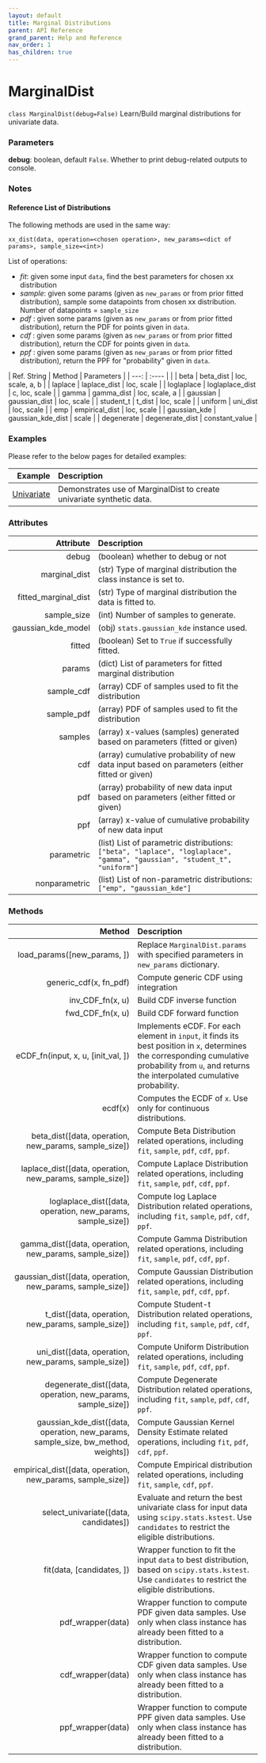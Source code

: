```yaml
---
layout: default
title: Marginal Distributions
parent: API Reference
grand_parent: Help and Reference
nav_order: 1
has_children: true
---
```


# MarginalDist

`class MarginalDist(debug=False)`
Learn/Build marginal distributions for univariate data.

### Parameters

**debug**: boolean, default `False`. Whether to print debug-related outputs to console.

### Notes

#### Reference List of Distributions

The following methods are used in the same way:
```
xx_dist(data, operation=<chosen operation>, new_params=<dict of params>, sample_size=<int>)
```

List of operations:
* *fit*: given some input `data`, find the best parameters for chosen xx distribution
* *sample*: given some params (given as `new_params` or from prior fitted distribution), sample some datapoints from chosen xx distribution. Number of datapoints = `sample_size`
* *pdf* : given some params (given as `new_params` or from prior fitted distribution), return the PDF for points given in `data`.
* *cdf* : given some params (given as `new_params` or from prior fitted distribution), return the CDF for points given in `data`.
* *ppf* : given some params (given as `new_params` or from prior fitted distribution), return the PPF for "probability" given in `data`.


| Ref. String         | Method | Parameters |
| ---:              |    :----   | |
| beta | beta_dist | loc, scale, a, b |
| laplace | laplace_dist | loc, scale |
| loglaplace | loglaplace_dist | c, loc, scale |
| gamma | gamma_dist | loc, scale, a |
| gaussian | gaussian_dist | loc, scale |
| student_t | t_dist | loc, scale |
| uniform | uni_dist | loc, scale |
| emp | empirical_dist | loc, scale |
| gaussian_kde | gaussian_kde_dist | scale |
| degenerate | degenerate_dist | constant_value |


### Examples
Please refer to the below pages for detailed examples:

| Example         | Description | 
| ---:              |    :----   |
| [Univariate](../../../gettingStarted/examples/Univariate) | Demonstrates use of MarginalDist to create univariate synthetic data. |

### Attributes

| Attribute         | Description | 
| ---:              |    :----   |
| debug | (boolean) whether to debug or not  |
| marginal_dist | (str) Type of marginal distribution the class instance is set to.  |
| fitted_marginal_dist | (str) Type of marginal distribution the data is fitted to.  |
| sample_size | (int) Number of samples to generate.   |
| gaussian_kde_model | (obj) `stats.gaussian_kde` instance used.   |
| fitted | (boolean) Set to `True` if successfully fitted.  |
| params | (dict) List of parameters for fitted marginal distribution   |
| sample_cdf | (array) CDF of samples used to fit the distribution   |
| sample_pdf | (array) PDF of samples used to fit the distribution  |
| samples | (array)  x-values (samples) generated based on parameters (fitted or given) |
| cdf | (array)  cumulative probability of new data input based on parameters (either fitted or given) |
| pdf | (array)  probability of new data input based on parameters (either fitted or given) |
| ppf | (array)  x-value of cumulative probability of new data input |
| parametric | (list)  List of parametric distributions: `["beta", "laplace", "loglaplace", "gamma", "gaussian", "student_t", "uniform"]` |
| nonparametric | (list)  List of non-parametric distributions: `["emp", "gaussian_kde"]` |

### Methods

| Method         | Description | 
| ---:              |    :----   |
| load_params([new_params, ]) | Replace `MarginalDist.params` with specified parameters in `new_params` dictionary. |
| generic_cdf(x, fn_pdf) | Compute generic CDF using integration |
| inv_CDF_fn(x, u) | Build CDF inverse function |
| fwd_CDF_fn(x, u) | Build CDF forward function |
| eCDF_fn(input, x, u, [init_val, ]) | Implements eCDF. For each element in `input`, it finds its best position in `x`, determines the corresponding cumulative probability from `u`, and returns the interpolated cumulative probability. |
| ecdf(x) | Computes the ECDF of `x`. Use only for continuous distributions. |
| beta_dist([data, operation, new_params, sample_size]) | Compute Beta Distribution related operations, including `fit`, `sample`, `pdf`, `cdf`, `ppf`. |
| laplace_dist([data, operation, new_params, sample_size]) | Compute Laplace Distribution related operations, including `fit`, `sample`, `pdf`, `cdf`, `ppf`. |
| loglaplace_dist([data, operation, new_params, sample_size]) | Compute log Laplace Distribution related operations, including `fit`, `sample`, `pdf`, `cdf`, `ppf`. |
| gamma_dist([data, operation, new_params, sample_size]) | Compute Gamma Distribution related operations, including `fit`, `sample`, `pdf`, `cdf`, `ppf`. |
| gaussian_dist([data, operation, new_params, sample_size]) | Compute Gaussian Distribution related operations, including `fit`, `sample`, `pdf`, `cdf`, `ppf`. |
| t_dist([data, operation, new_params, sample_size]) | Compute Student-t Distribution related operations, including `fit`, `sample`, `pdf`, `cdf`, `ppf`. |
| uni_dist([data, operation, new_params, sample_size]) | Compute Uniform Distribution related operations, including `fit`, `sample`, `pdf`, `cdf`, `ppf`. |
| degenerate_dist([data, operation, new_params, sample_size]) | Compute Degenerate Distribution related operations, including `fit`, `sample`, `pdf`, `cdf`, `ppf`. |
| gaussian_kde_dist([data, operation, new_params, sample_size, bw_method, weights]) | Compute Gaussian Kernel Density Estimate related operations, including `fit`, `pdf`, `cdf`, `ppf`. |
| empirical_dist([data, operation, new_params, sample_size]) | Compute Empirical distribution related operations, including `fit`, `sample`, `cdf`, `ppf`. |
| select_univariate([data, candidates]) | Evaluate and return the best univariate class for input data using `scipy.stats.kstest`. Use `candidates` to restrict the eligible distributions. |
| fit(data, [candidates, ]) | Wrapper function to fit the input `data` to best distribution, based on `scipy.stats.kstest`. Use `candidates` to restrict the eligible distributions. | 
| pdf_wrapper(data) | Wrapper function to compute PDF given data samples. Use only when class instance has already been fitted to a distribution.|
| cdf_wrapper(data) | Wrapper function to compute CDF given data samples. Use only when class instance has already been fitted to a distribution.|
| ppf_wrapper(data) | Wrapper function to compute PPF given data samples. Use only when class instance has already been fitted to a distribution.|